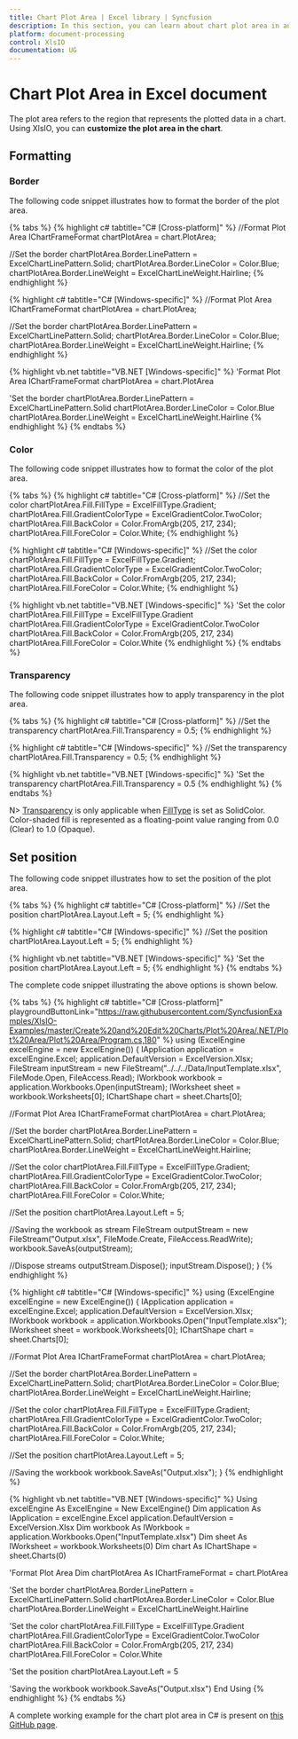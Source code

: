 ```yaml
---
title: Chart Plot Area | Excel library | Syncfusion
description: In this section, you can learn about chart plot area in an Excel document using Syncfusion .NET Excel library.
platform: document-processing
control: XlsIO
documentation: UG
---
```


# Chart Plot Area in Excel document

The plot area refers to the region that represents the plotted data in a chart. Using XlsIO, you can **customize the plot area in the chart**.

## Formatting

###  Border

The following code snippet illustrates how to format the border of the plot area.

{% tabs %}
{% highlight c# tabtitle="C# [Cross-platform]" %}
//Format Plot Area
IChartFrameFormat chartPlotArea = chart.PlotArea;

//Set the border
chartPlotArea.Border.LinePattern = ExcelChartLinePattern.Solid;
chartPlotArea.Border.LineColor = Color.Blue;
chartPlotArea.Border.LineWeight = ExcelChartLineWeight.Hairline;
{% endhighlight %}

{% highlight c# tabtitle="C# [Windows-specific]" %}
//Format Plot Area
IChartFrameFormat chartPlotArea = chart.PlotArea;

//Set the border
chartPlotArea.Border.LinePattern = ExcelChartLinePattern.Solid;
chartPlotArea.Border.LineColor = Color.Blue;
chartPlotArea.Border.LineWeight = ExcelChartLineWeight.Hairline;
{% endhighlight %}

{% highlight vb.net tabtitle="VB.NET [Windows-specific]" %}
'Format Plot Area
IChartFrameFormat chartPlotArea = chart.PlotArea

'Set the border
chartPlotArea.Border.LinePattern = ExcelChartLinePattern.Solid
chartPlotArea.Border.LineColor = Color.Blue
chartPlotArea.Border.LineWeight = ExcelChartLineWeight.Hairline
{% endhighlight %}
{% endtabs %}

### Color

The following code snippet illustrates how to format the color of the plot area.

{% tabs %}
{% highlight c# tabtitle="C# [Cross-platform]" %}
//Set the color
chartPlotArea.Fill.FillType = ExcelFillType.Gradient;
chartPlotArea.Fill.GradientColorType = ExcelGradientColor.TwoColor;
chartPlotArea.Fill.BackColor = Color.FromArgb(205, 217, 234);
chartPlotArea.Fill.ForeColor = Color.White;
{% endhighlight %}

{% highlight c# tabtitle="C# [Windows-specific]" %}
//Set the color
chartPlotArea.Fill.FillType = ExcelFillType.Gradient;
chartPlotArea.Fill.GradientColorType = ExcelGradientColor.TwoColor;
chartPlotArea.Fill.BackColor = Color.FromArgb(205, 217, 234);
chartPlotArea.Fill.ForeColor = Color.White;
{% endhighlight %}

{% highlight vb.net tabtitle="VB.NET [Windows-specific]" %}
'Set the color
chartPlotArea.Fill.FillType = ExcelFillType.Gradient
chartPlotArea.Fill.GradientColorType = ExcelGradientColor.TwoColor
chartPlotArea.Fill.BackColor = Color.FromArgb(205, 217, 234)
chartPlotArea.Fill.ForeColor = Color.White
{% endhighlight %}
{% endtabs %}

### Transparency

The following code snippet illustrates how to apply transparency in the plot area.

{% tabs %}
{% highlight c# tabtitle="C# [Cross-platform]" %}
//Set the transparency
chartPlotArea.Fill.Transparency = 0.5;
{% endhighlight %}

{% highlight c# tabtitle="C# [Windows-specific]" %}
//Set the transparency 
chartPlotArea.Fill.Transparency = 0.5;
{% endhighlight %}

{% highlight vb.net tabtitle="VB.NET [Windows-specific]" %}
'Set the transparency 
chartPlotArea.Fill.Transparency = 0.5
{% endhighlight %}
{% endtabs %}

N> [Transparency](https://help.syncfusion.com/cr/file-formats/Syncfusion.XlsIO.IFill.html#Syncfusion_XlsIO_IFill_Transparency) is only applicable when [FillType](https://help.syncfusion.com/cr/file-formats/Syncfusion.XlsIO.IFill.html#Syncfusion_XlsIO_IFill_FillType) is set as SolidColor. Color-shaded fill is represented as a floating-point value ranging from 0.0 (Clear) to 1.0 (Opaque).

## Set position

The following code snippet illustrates how to set the position of the plot area.

{% tabs %}
{% highlight c# tabtitle="C# [Cross-platform]" %}
//Set the position
chartPlotArea.Layout.Left = 5;
{% endhighlight %}

{% highlight c# tabtitle="C# [Windows-specific]" %}
//Set the position
chartPlotArea.Layout.Left = 5;
{% endhighlight %}

{% highlight vb.net tabtitle="VB.NET [Windows-specific]" %}
'Set the position 
chartPlotArea.Layout.Left = 5;
{% endhighlight %}
{% endtabs %}

The complete code snippet illustrating the above options is shown below.

{% tabs %}
{% highlight c# tabtitle="C# [Cross-platform]" playgroundButtonLink="https://raw.githubusercontent.com/SyncfusionExamples/XlsIO-Examples/master/Create%20and%20Edit%20Charts/Plot%20Area/.NET/Plot%20Area/Plot%20Area/Program.cs,180" %}
using (ExcelEngine excelEngine = new ExcelEngine())
{
  IApplication application = excelEngine.Excel;
  application.DefaultVersion = ExcelVersion.Xlsx;
  FileStream inputStream = new FileStream("../../../Data/InputTemplate.xlsx", FileMode.Open, FileAccess.Read);
  IWorkbook workbook = application.Workbooks.Open(inputStream);
  IWorksheet sheet = workbook.Worksheets[0];
  IChartShape chart = sheet.Charts[0];

  //Format Plot Area
  IChartFrameFormat chartPlotArea = chart.PlotArea;

  //Set the border
  chartPlotArea.Border.LinePattern = ExcelChartLinePattern.Solid;
  chartPlotArea.Border.LineColor = Color.Blue;
  chartPlotArea.Border.LineWeight = ExcelChartLineWeight.Hairline;

  //Set the color
  chartPlotArea.Fill.FillType = ExcelFillType.Gradient;
  chartPlotArea.Fill.GradientColorType = ExcelGradientColor.TwoColor;
  chartPlotArea.Fill.BackColor = Color.FromArgb(205, 217, 234);
  chartPlotArea.Fill.ForeColor = Color.White;

  //Set the position
  chartPlotArea.Layout.Left = 5;

  //Saving the workbook as stream
  FileStream outputStream = new FileStream("Output.xlsx", FileMode.Create, FileAccess.ReadWrite);
  workbook.SaveAs(outputStream);

  //Dispose streams
  outputStream.Dispose();
  inputStream.Dispose();
}
{% endhighlight %}

{% highlight c# tabtitle="C# [Windows-specific]" %}
using (ExcelEngine excelEngine = new ExcelEngine())
{
  IApplication application = excelEngine.Excel;
  application.DefaultVersion = ExcelVersion.Xlsx;
  IWorkbook workbook = application.Workbooks.Open("InputTemplate.xlsx");
  IWorksheet sheet = workbook.Worksheets[0];
  IChartShape chart = sheet.Charts[0];

  //Format Plot Area
  IChartFrameFormat chartPlotArea = chart.PlotArea;

  //Set the border
  chartPlotArea.Border.LinePattern = ExcelChartLinePattern.Solid;
  chartPlotArea.Border.LineColor = Color.Blue;
  chartPlotArea.Border.LineWeight = ExcelChartLineWeight.Hairline;

  //Set the color
  chartPlotArea.Fill.FillType = ExcelFillType.Gradient;
  chartPlotArea.Fill.GradientColorType = ExcelGradientColor.TwoColor;
  chartPlotArea.Fill.BackColor = Color.FromArgb(205, 217, 234);
  chartPlotArea.Fill.ForeColor = Color.White;

  //Set the position
  chartPlotArea.Layout.Left = 5;

  //Saving the workbook
  workbook.SaveAs("Output.xlsx");
}
{% endhighlight %}

{% highlight vb.net tabtitle="VB.NET [Windows-specific]" %}
Using excelEngine As ExcelEngine = New ExcelEngine()
  Dim application As IApplication = excelEngine.Excel
  application.DefaultVersion = ExcelVersion.Xlsx
  Dim workbook As IWorkbook = application.Workbooks.Open("InputTemplate.xlsx")
  Dim sheet As IWorksheet = workbook.Worksheets(0)
  Dim chart As IChartShape = sheet.Charts(0)

  'Format Plot Area
  Dim chartPlotArea As IChartFrameFormat = chart.PlotArea

  'Set the border
  chartPlotArea.Border.LinePattern = ExcelChartLinePattern.Solid
  chartPlotArea.Border.LineColor = Color.Blue
  chartPlotArea.Border.LineWeight = ExcelChartLineWeight.Hairline

  'Set the color
  chartPlotArea.Fill.FillType = ExcelFillType.Gradient
  chartPlotArea.Fill.GradientColorType = ExcelGradientColor.TwoColor
  chartPlotArea.Fill.BackColor = Color.FromArgb(205, 217, 234)
  chartPlotArea.Fill.ForeColor = Color.White

  'Set the position
  chartPlotArea.Layout.Left = 5

  'Saving the workbook
  workbook.SaveAs("Output.xlsx")
End Using
{% endhighlight %}
{% endtabs %}

A complete working example for the chart plot area in C# is present on [this GitHub page](https://github.com/SyncfusionExamples/XlsIO-Examples/tree/master/Create%20and%20Edit%20Charts/Plot%20Area/.NET/Plot%20Area).
